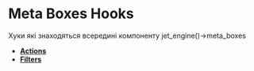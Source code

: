 # Meta Boxes Hooks

Хуки які знаходяться всередині компоненту jet_engine()->meta_boxes

* **<a href="/01-jet-engine/01-hooks/07-meta-boxes/actions.md">Actions</a>**
* **<a href="/01-jet-engine/01-hooks/07-meta-boxes/filters.md">Filters</a>**